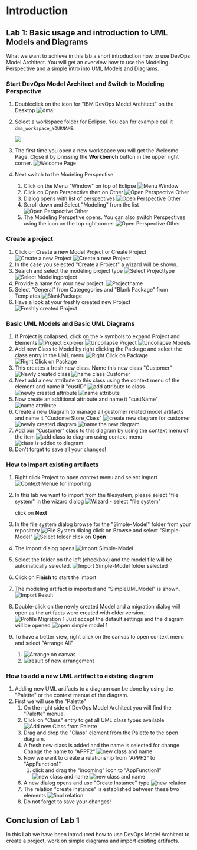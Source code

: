 # Introduction

## Lab 1: Basic usage and introduction to UML Models and Diagrams

What we want to achieve in this lab a short introduction how to use DevOps Model Architect. You will get an overview how to use the Modeling Perspective and a simple intro into UML Models and Diagrams.

### Start DevOps Model Architect and Switch to Modeling Perspective

1. Doubleclick on the icon for "IBM DevOps Model Architect" on the Desktop
   ![dma](images/Lab_0/0000_0_1_Desktop_1.png)

2. Select a workspace folder for Eclipse. You can for example call it `dma_workspace_YOURNAME`.

   ![](images/Lab_1/0000_1_Workspace_Dialog.png)

3. The first time you open a new workspace you will get the Welcome Page. Close it by pressing the **Workbench** button in the upper right corner.
   ![Welcome Page](images/Lab_1/0000_1_Eclipse_Welcome.png)

4. Next switch to the Modeling Perspective
   1. Click on the Menu "Window" on top of Eclipse
   ![Menu Window](images/Lab_1/0000_1_Perspective_1.png)
   2. Click on Open Perspective then on Other
   ![Open Perspective Other](images/Lab_1/0000_1_Perspective_2.png)
   3. Dialog opens with list of perspectives
   ![Open Perspective Other](images/Lab_1/0000_1_Perspective_3.png)
   4. Scroll down and Select "Modeling" from the list
   ![Open Perspective Other](images/Lab_1/0000_1_Perspective_4.png)
   5. The Modeling Perspetive opens. You can also switch Perspectives using the icon on the top right corner
   ![Open Perspective Other](images/Lab_1/0000_1_Perspective_5.png)

### Create a project

1. Click on Create a new Model Project or Create Project
   ![Create a new Project](images/Lab_1/0001_1_Create_Model_Project.png)
   ![Create a new Project](images/Lab_1/0001_1_Create_Project.png)
2. In the case you selected "Create a Project" a wizard will be shown.
3. Search and select the modeling project type
   ![Select Projecttype](images/Lab_1/0001_2_SelectProjectType.png)
   ![Select Modelingproject](images/Lab_1/0001_3_ModelingProject.png)
4. Provide a name for your new project.
   ![Projectname](images/Lab_1/0001_4_ProjectName.png)
5. Select "General" from Categegories and "Blank Package" from Templates
   ![BlankPackage](images/Lab_1/0001_5_BlankPackage.png)
6. Have a look at your freshly created new Project
   ![Freshly created Project](images/Lab_1/0001_6_NewlyCreatedProject.png)

### Basic UML Models and Basic UML Diagrams

1. If Project is collapsed, click on the > symbols to expand Project and Elements
   ![Project Explorer](images/Lab_1/0001_7_project_explorer.png)
   ![Uncollapse Project](images/Lab_1/0001_8_uncollapse_project.png)
   ![Uncollapse Models](images/Lab_1/0001_9_uncollapse_models.png)
2. Add new Class to Model by right clicking the Package and select the class entry in the UML menu
   ![Right Click on Package](images/Lab_1/0002_1_add_uml_element.png)
   ![Right Click on Package](images/Lab_1/0002_2_add_class.png)
3. This creates a fresh new class. Name this new class "Customer"
   ![Newly created class](images/Lab_1/0002_3_newly_created_class.png)
   ![name class Customer](images/Lab_1/0002_4_name_class.png)
4. Next add a new attribute to this class using the context menu of the element and name it "custID"
   ![add attribute to class](images/Lab_1/0002_5_add_attribute_to_class.png)
   ![newly created attribute](images/Lab_1/0002_6_newly_created_attribute.png)
   ![name attribute](images/Lab_1/0002_7_name_attribute.png)
5. Now create an additional attribute and name it "custName"
   ![name attribute](images/Lab_1/0002_8_add_another_attribute_and_name.png)
6. Create a new Diagram to manage all customer related model artifacts and name it "CustomerStore_Class"
   ![create new diagram for customer](images/Lab_1/0003_1_add_class_diagram.png)
   ![newly created diagram](images/Lab_1/0003_2_newly_created_diagram.png)
   ![name the new diagram](images/Lab_1/0003_3_name_diagram.png)
7. Add our "Customer" class to this diagram by using the context menu of the item
   ![add class to diagram using context menu](images/Lab_1/0003_4_add_existing_class_to_diagram.png)
   ![class is added to diagram](images/Lab_1/0003_5_existing_class_added.png)
8. Don't forget to save all your changes!

### How to import existing artifacts

1. Right click Project to open context menu and select Import
   ![Context Menue for importing](images/Lab_1/0004_1_ImportArtifact.png)
2. In this lab we want to import from the filesystem, please select "file system" in the wizard dialog
   ![Wizard - select "file system"](images/Lab_1/0004_2_ImportFileSystem.png)
   
   click on **Next**
3. In the file system dialog browse for the "Simple-Model" folder from your repository
   ![File System dialog](images/Lab_1/0004_3_SelectDirectory_1.png)
   click on Browse and select "Simple-Model"
   ![Select folder](images/Lab_1/0004_3_SelectDirectory_2.png)
   click on **Open**
4. The Import dialog opens
   ![Import Simple-Model](images/Lab_1/0004_4_ImportModel_1.png)
5. Select the folder on the left (checkbox) and the model file will be automatically selected.
   ![Import Simple-Model folder selected](images/Lab_1/0004_4_ImportModel_2.png)
6. Click on **Finish** to start the import
7. The modeling artifact is imported and "SimpleUMLModel" is shown.
   ![Import Result](images/Lab_1/0004_5_ImportResult.png)
8. Double-click on the newly created Model and a migration dialog will open as the artifacts were created with older version.
   ![Profile Migration 1](images/Lab_1/0004_6_OpenModel_1.png)
   Just accept the default settings and the diagram will be opened
   ![open simple model 1](images/Lab_1/0004_6_OpenModel_2.png)
9. To have a better view, right click on the canvas to open context menu and select "Arrange All"
   1. ![Arrange on canvas](images/Lab_1/0004_6_OpenModel_3.png)
   2. ![result of new arrangement](images/Lab_1/0004_6_OpenModel_4.png)

### How to add a new UML artifact to existing diagram

1. Adding new UML artifacts to a diagram can be done by using the "Palette" or the context menue of the diagram.
2. First we will use the "Palette"
   1. On the right side of DevOps Model Architect you will find the "Palette" menue.
   2. Click on "Class" entry to get all UML class types available
      ![Add new Class from Palette](images/Lab_1/0004_7_AddModelElement_1.png)
   3. Drag and drop the "Class" element from the Palette to the open diagram.
   4. A fresh new class is added and the name is selected for change. Change the name to "APPF2"
      ![new class and name](images/Lab_1/0004_7_AddModelElement_2.png)
   5. Now we want to create a relationship from "APPF2" to "AppFunction1"
      1. click and drag the "incoming" icon to "AppFunction1"
      ![new class and name](images/Lab_1/0004_7_AddModelElement_3.png)
      ![new class and name](images/Lab_1/0004_7_AddModelElement_4.png)
   6. A new dialog opens and use "Create Instance" type
      ![new relation](images/Lab_1/0004_7_AddModelElement_5.png)
   7. The relation "create instance" is established between these two elements
      ![final relation](images/Lab_1/0004_7_AddModelElement_6.png)
   8. Do not forget to save your changes!

## Conclusion of Lab 1

In this Lab we have been introduced how to use DevOps Model Architect to create a project, work on simple diagrams and import existing artifacts.
